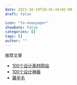 ```yaml
---
date: 2023-10-19T10:45:44+02:00
draft: false

icon: "fa-newspaper"
showDate: false
categories: []
tags: []
author: ""
---
```


<i class="fa-solid fa-fire"></i> 推荐文章

- [100个设计素材网站](/article/design-material/design-material-summary/)
- [100个设计神器](/article/design-tool/design-tool-summary/)
- [薅羊毛](/article/fuli/haoyangmao/)